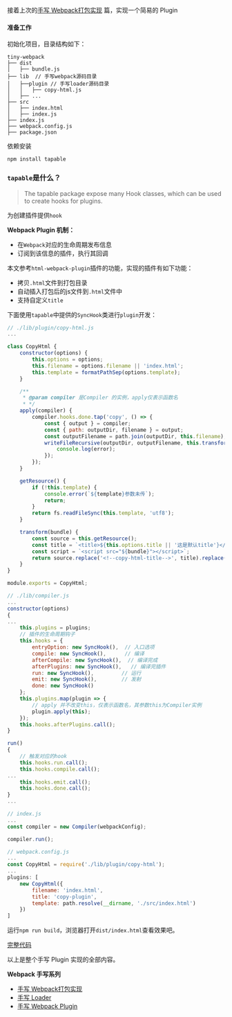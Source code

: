 接着上次的[手写 Webpack打包实现](https://github.com/FredaFei/tiny-webpack/blob/webpack/doc.md)
篇，实现一个简易的 Plugin

#### 准备工作

初始化项目，目录结构如下：

```
tiny-webpack
├── dist
│   ├── bundle.js
├── lib  // 手写webpack源码目录
│   ├──plugin // 手写loader源码目录
│   │   ├── copy-html.js
│   ├── ...
├── src 
│   ├── index.html
│   ├── index.js
├── index.js
├── webpack.config.js
├── package.json
```

依赖安装

```
npm install tapable
```

### `tapable`是什么？

> The tapable package expose many Hook classes, which can be used to create hooks for plugins.

为创建插件提供`hook`

**Webpack Plugin 机制：**

+ 在`Webpack`对应的生命周期发布信息
+ 订阅到该信息的插件，执行其回调

本文参考`html-webpack-plugin`插件的功能，实现的插件有如下功能：

+ 拷贝`.html`文件到打包目录
+ 自动插入打包后的js文件到`.html`文件中
+ 支持自定义`title`

下面使用`tapable`中提供的`SyncHook`类进行`plugin`开发：

```js
// ./lib/plugin/copy-html.js
...

class CopyHtml {
    constructor(options) {
        this.options = options;
        this.filename = options.filename || 'index.html';
        this.template = formatPathSep(options.template);
    }

    /**
     * @param compiler 是Compiler 的实例，apply仅表示函数名
     * */
    apply(compiler) {
        compiler.hooks.done.tap('copy', () => {
            const { output } = compiler;
            const { path: outputDir, filename } = output;
            const outputFilename = path.join(outputDir, this.filename);
            writeFileRecursive(outputDir, outputFilename, this.transform(filename), (error) => {
                console.log(error);
            });
        });
    }

    getResource() {
        if (!this.template) {
            console.error(`${template}参数未传`);
            return;
        }
        return fs.readFileSync(this.template, 'utf8');
    }

    transform(bundle) {
        const source = this.getResource();
        const title = `<title>${this.options.title || '这是默认title'}</title>`;
        const script = `<script src="${bundle}"></script>`;
        return source.replace('<!--copy-html-title-->', title).replace('<!--copy-html-script-->', script);
    }
}

module.exports = CopyHtml;
```

```js
// ./lib/compiler.js
...
constructor(options)
{
...
    this.plugins = plugins;
    // 插件的生命周期钩子
    this.hooks = {
        entryOption: new SyncHook(),  // 入口选项
        compile: new SyncHook(),      // 编译
        afterCompile: new SyncHook(),  // 编译完成
        afterPlugins: new SyncHook(),   // 编译完插件
        run: new SyncHook(),         // 运行
        emit: new SyncHook(),        // 发射
        done: new SyncHook()
    };
    this.plugins.map(plugin => {
        // apply 并不改变this，仅表示函数名，其参数this为Compiler实例
        plugin.apply(this);
    });
    this.hooks.afterPlugins.call();
}

run()
{
    // 触发对应的hook
    this.hooks.run.call();
    this.hooks.compile.call();
...
    this.hooks.emit.call();
    this.hooks.done.call();
}
...
```

```js
// index.js
...
const compiler = new Compiler(webpackConfig);

compiler.run();
```

```js
// webpack.config.js
...
const CopyHtml = require('./lib/plugin/copy-html');
...
plugins: [
    new CopyHtml({
        filename: 'index.html',
        title: 'copy-plugin',
        template: path.resolve(__dirname, './src/index.html')
    })
]
```

运行`npm run build`，浏览器打开`dist/index.html`查看效果吧。

[完整代码](https://github.com/FredaFei/tiny-webpack/tree/plugin)

以上是整个手写 Plugin 实现的全部内容。

**Webpack 手写系列**

+ [手写 Webpack打包实现](https://github.com/FredaFei/tiny-webpack/blob/webpack/doc.md)
+ [手写 Loader](https://github.com/FredaFei/tiny-webpack/blob/loader/doc.md)
+ [手写 Webpack Plugin](https://github.com/FredaFei/tiny-webpack/blob/plugin/doc.md)
